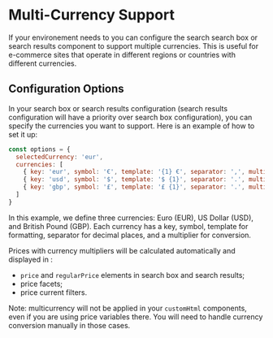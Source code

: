 # Multi-Currency Support

If your environement needs to you can configure the search search box or search results component to support multiple currencies. This is useful for e-commerce sites that operate in different regions or countries with different currencies.

## Configuration Options

In your search box or search results configuration (search results configuration will have a priority over search box configuration), you can specify the currencies you want to support. Here is an example of how to set it up:

```js
const options = {
  selectedCurrency: 'eur',
  currencies: [
    { key: 'eur', symbol: '€', template: '{1} €', separator: ',', multiplier: 1 },
    { key: 'usd', symbol: '$', template: '$ {1}', separator: '.', multiplier: 1.12 },
    { key: 'gbp', symbol: '£', template: '£ {1}', separator: '.', multiplier: 0.85 }
  ]
}
```

In this example, we define three currencies: Euro (EUR), US Dollar (USD), and British Pound (GBP). Each currency has a key, symbol, template for formatting, separator for decimal places, and a multiplier for conversion.

Prices with currency multipliers will be calculated automatically and displayed in :

- `price` and `regularPrice` elements in search box and search results;
- price facets;
- price current filters.

Note: multicurrency will not be applied in your `customHtml` components, even if you are using price variables there. You will need to handle currency conversion manually in those cases.
